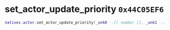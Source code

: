# set_actor_update_priority `0x44C05EF6`

```lua
natives.actor.set_actor_update_priority(_unk0 --[[ number ]], _unk1 --[[ number ]])
```